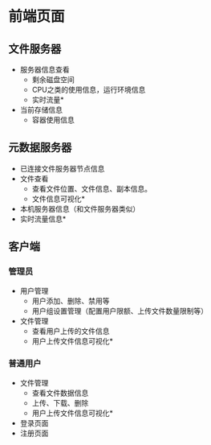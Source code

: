 # 前端页面

## 文件服务器
- 服务器信息查看
  - 剩余磁盘空间
  - CPU之类的使用信息，运行环境信息
  - 实时流量*
- 当前存储信息
  - 容器使用信息

## 元数据服务器
- 已连接文件服务器节点信息
- 文件查看
  - 查看文件位置、文件信息、副本信息。
  - 文件信息可视化*
- 本机服务器信息（和文件服务器类似）
- 实时流量信息*

## 客户端
### 管理员
- 用户管理
  - 用户添加、删除、禁用等 
  - 用户组设置管理（配置用户限额、上传文件数量限制等）
- 文件管理
  - 查看用户上传的文件信息
  - 用户上传文件信息可视化*

### 普通用户
- 文件管理
  - 查看文件数据信息
  - 上传、下载、删除
  - 用户上传文件信息可视化*
- 登录页面
- 注册页面

